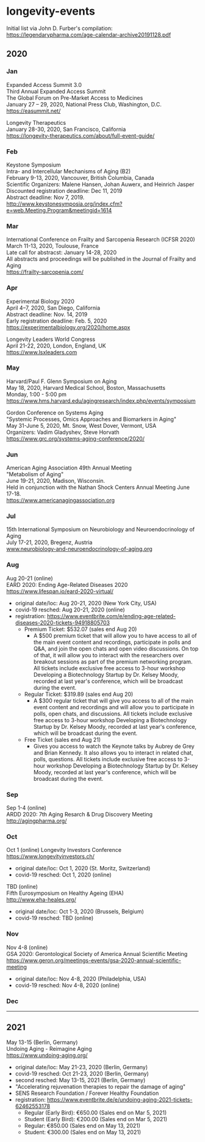 # longevity-events

Initial list via John D. Furber's compilation: https://legendarypharma.com/age-calendar-archive20191128.pdf  

## 2020

### Jan
  
Expanded Access Summit 3.0  
Third Annual Expanded Access Summit  
The Global Forum on Pre-Market Access to Medicines  
January 27 – 29, 2020, National Press Club, Washington, D.C.  
https://easummit.net/  
  
Longevity Therapeutics  
January 28-30, 2020, San Francisco, California  
https://longevity-therapeutics.com/about/full-event-guide/  
  
### Feb

Keystone Symposium  
Intra- and Intercellular Mechanisms of Aging (B2)  
February 9-13, 2020, Vancouver, British Columbia, Canada  
Scientific Organizers: Malene Hansen, Johan Auwerx, and Heinrich Jasper  
Discounted registration deadline: Dec 11, 2019  
Abstract deadline: Nov 7, 2019.  
http://www.keystonesymposia.org/index.cfm?e=web.Meeting.Program&meetingid=1614  

### Mar

International Conference on Frailty and Sarcopenia Research (ICFSR 2020)  
March 11-13, 2020, Toulouse, France  
Late call for abstracst: January 14-28, 2020  
All abstracts and proceedings will be published in the Journal of Frailty and Aging  
https://frailty-sarcopenia.com/  
  
### Apr

Experimental Biology 2020  
April 4–7, 2020, San Diego, California  
Abstract deadline: Nov. 14, 2019  
Early registration deadline: Feb. 5, 2020  
https://experimentalbiology.org/2020/home.aspx  
  
Longevity Leaders World Congress  
April 21-22, 2020, London, England, UK  
https://www.lsxleaders.com  

### May

Harvard/Paul F. Glenn Symposium on Aging  
May 18, 2020, Harvard Medical School, Boston, Massachusetts  
Monday, 1:00 - 5:00 pm  
https://www.hms.harvard.edu/agingresearch/index.php/events/symposium  
  
Gordon Conference on Systems Aging  
"Systemic Processes, Omics Approaches and Biomarkers in Aging"  
May 31-June 5, 2020, Mt. Snow, West Dover, Vermont, USA  
Organizers: Vadim Gladyshev, Steve Horvath  
https://www.grc.org/systems-aging-conference/2020/  
  
### Jun

American Aging Association 49th Annual Meeting  
"Metabolism of Aging"  
June 19-21, 2020, Madison, Wisconsin.  
Held in conjunction with the Nathan Shock Centers Annual Meeting June 17-18.  
https://www.americanagingassociation.org  
  
### Jul

15th International Symposium on Neurobiology and Neuroendocrinology of Aging  
July 17-21, 2020, Bregenz, Austria  
www.neurobiology-and-neuroendocrinology-of-aging.org  
  
### Aug

Aug 20-21 (online)  
EARD 2020: Ending Age-Related Diseases 2020  
https://www.lifespan.io/eard-2020-virtual/  
- original date/loc: Aug 20-21, 2020 (New York City, USA)  
- covid-19 resched: Aug 20-21, 2020 (online)  
- registration: https://www.eventbrite.com/e/ending-age-related-diseases-2020-tickets-94918805703  
  - Premium Ticket: $532.07 (sales end Aug 20)  
    - A $500 premium ticket that will allow you to have access to all of the main event content and recordings, participate in polls and Q&A, and join the open chats and open video discussions. On top of that, it will allow you to interact with the researchers over breakout sessions as part of the premium networking program. All tickets include exclusive free access to 3-hour workshop Developing a Biotechnology Startup by Dr. Kelsey Moody, recorded at last year's conference, which will be broadcast during the event.  
  - Regular Ticket: $319.89 (sales end Aug 20)  
    - A $300 regular ticket that will give you access to all of the main event content and recordings and will allow you to participate in polls, open chats, and discussions. All tickets include exclusive free access to 3-hour workshop Developing a Biotechnology Startup by Dr. Kelsey Moody, recorded at last year's conference, which will be broadcast during the event.  
  - Free Ticket (sales end Aug 21)  
    - Gives you access to watch the Keynote talks by Aubrey de Grey and Brian Kennedy. It also allows you to interact in related chat, polls, questions. All tickets include exclusive free access to 3-hour workshop Developing a Biotechnology Startup by Dr. Kelsey Moody, recorded at last year's conference, which will be broadcast during the event.  
  
### Sep

Sep 1-4 (online)  
ARDD 2020: 7th Aging Resarch & Drug Discovery Meeting  
http://agingpharma.org/  

### Oct

Oct 1 (online)
Longevity Investors Conference  
https://www.longevityinvestors.ch/  
- original date/loc: Oct 1, 2020 (St. Moritz, Switzerland)  
- covid-19 resched: Oct 1, 2020 (online)  

TBD (online)  
Fifth Eurosymposium on Healthy Ageing (EHA)  
http://www.eha-heales.org/  
- original date/loc: Oct 1-3, 2020  (Brussels, Belgium)  
- covid-19 resched: TBD (online)  

### Nov

Nov 4-8 (online)  
GSA 2020: Gerontological Society of America Annual Scientific Meeting  
https://www.geron.org/meetings-events/gsa-2020-annual-scientific-meeting  
- original date/loc: Nov 4-8, 2020 (Philadelphia, USA)  
- covid-19 resched: Nov 4-8, 2020 (online)  
  
### Dec

---  

## 2021  

May 13-15 (Berlin, Germany)  
Undoing Aging - Reimagine Aging  
https://www.undoing-aging.org/  
- original date/loc: May 21-23, 2020 (Berlin, Germany)  
- covid-19 resched: Oct 21-23, 2020 (Berlin, Germany)  
- second resched: May 13-15, 2021 (Berlin, Germany)  
- "Accelerating rejuvenation therapies to repair the damage of aging"  
- SENS Research Foundation / Forever Healthy Foundation  
- registration: https://www.eventbrite.de/e/undoing-aging-2021-tickets-62462553178  
  - Regular (Early Bird): €650.00 (Sales end on Mar 5, 2021)  
  - Student (Early Bird): €200.00 (Sales end on Mar 5, 2021)  
  - Regular: €850.00 (Sales end on May 13, 2021)  
  - Student: €300.00 (Sales end on May 13, 2021)  
